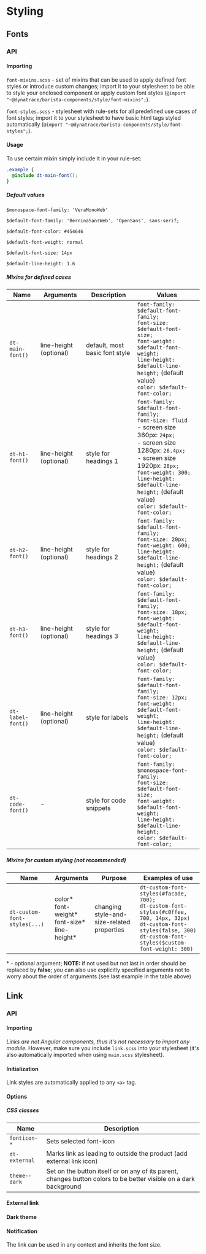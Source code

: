 # Styling

## Fonts

### API

#### Importing

`font-mixins.scss` - set of mixins that can be used to apply defined font styles
or introduce custom changes; import it to your stylesheet to be able to style
your enclosed component or apply custom font styles
(`@import "~@dynatrace/barista-components/style/font-mixins";`).

`font-styles.scss` - stylesheet with rule-sets for all predefined use cases of
font styles; import it to your stylesheet to have basic html tags styled
automatically (`@import "~@dynatrace/barista-components/style/font-styles";`).

#### Usage

To use certain mixin simply include it in your rule-set:

```scss
.example {
  @include dt-main-font();
}
```

##### Default values

`$monospace-font-family: 'VeraMonoWeb'`

`$default-font-family: 'BerninaSansWeb', 'OpenSans', sans-serif;`

`$default-font-color: #454646`

`$default-font-weight: normal`

`$default-font-size: 14px`

`$default-line-height: 1.6`

##### Mixins for defined cases

| Name              | Arguments              | Description                    | Values                                                                                                                                                                                                                                                                                       |
| ----------------- | ---------------------- | ------------------------------ | -------------------------------------------------------------------------------------------------------------------------------------------------------------------------------------------------------------------------------------------------------------------------------------------- |
| `dt-main-font()`  | line-height (optional) | default, most basic font style | `font-family: $default-font-family;` <br> `font-size: $default-font-size;` <br> `font-weight: $default-font-weight;` <br> `line-height: $default-line-height;` (default value) <br> `color: $default-font-color;`                                                                            |
| `dt-h1-font()`    | line-height (optional) | style for headings 1           | `font-family: $default-font-family;` <br> `font-size: fluid` <br> - screen size 360px: `24px;` <br> - screen size 1280px: `26.4px;` <br> - screen size 1920px: `28px;` <br> `font-weight: 300;` <br> `line-height: $default-line-height;` (default value) <br> `color: $default-font-color;` |
| `dt-h2-font()`    | line-height (optional) | style for headings 2           | `font-family: $default-font-family;` <br> `font-size: 20px;` <br> `font-weight: 600;` <br> `line-height: $default-line-height;` (default value) <br> `color: $default-font-color;`                                                                                                           |
| `dt-h3-font()`    | line-height (optional) | style for headings 3           | `font-family: $default-font-family;` <br> `font-size: 18px;` <br> `font-weight: $default-font-weight;` <br> `line-height: $default-line-height;` (default value) <br> `color: $default-font-color;`                                                                                          |
| `dt-label-font()` | line-height (optional) | style for labels               | `font-family: $default-font-family;` <br> `font-size: 12px;` <br> `font-weight: $default-font-weight;` <br> `line-height: $default-line-height;` (default value) <br> `color: $default-font-color;`                                                                                          |
| `dt-code-font()`  | -                      | style for code snippets        | `font-family: $monospace-font-family;` <br> `font-size: $default-font-size;` <br> `font-weight: $default-font-weight;` <br> `line-height: $default-line-height;` <br> `color: $default-font-color;`                                                                                          |

##### Mixins for custom styling (not recommended)

| Name                         | Arguments                                                  | Purpose                                    | Examples of use                                                                                                                                                                                    |
| ---------------------------- | ---------------------------------------------------------- | ------------------------------------------ | -------------------------------------------------------------------------------------------------------------------------------------------------------------------------------------------------- |
| `dt-custom-font-styles(...)` | color* <br> font-weight* <br> font-size* <br> line-height* | changing style-and-size-related properties | `dt-custom-font-styles(#facade, 700);` <br> `dt-custom-font-styles(#c0ffee, 700, 14px, 32px)` <br> `dt-custom-font-styles(false, 300)` <br> `dt-custom-font-styles($custom-font-weight: 300)` <br> |

\* - optional argument; **NOTE:** if not used but not last in order should be
replaced by **false**; you can also use explicitly specified arguments not to
worry about the order of arguments (see last example in the table above)

## Link

<ba-live-example name="DtExampleLinkSimple"></ba-live-example>

### API

#### Importing

_Links are not Angular components, thus it's not necessary to import any
module._ However, make sure you include `link.scss` into your stylesheet (it's
also automatically imported when using `main.scss` stylesheet).

#### Initialization

Link styles are automatically applied to any `<a>` tag.

#### Options

##### CSS classes

|  Name         | Description                                                                                                       |
| ------------- | ----------------------------------------------------------------------------------------------------------------- |
| `fonticon-*`  | Sets selected font-icon                                                                                           |
| `dt-external` | Marks link as leading to outside the product (add external link icon)                                             |
| `theme--dark` | Set on the button itself or on any of its parent, changes button colors to be better visible on a dark background |

#### External link

<ba-live-example name="DtExampleLinkExternal"></ba-live-example>

#### Dark theme

<ba-live-example name="DtExampleLinkDark" themedark="true"></ba-live-example>

#### Notification

The link can be used in any context and inherits the font size.

<ba-live-example name="DtExampleLinkNotification"></ba-live-example>
